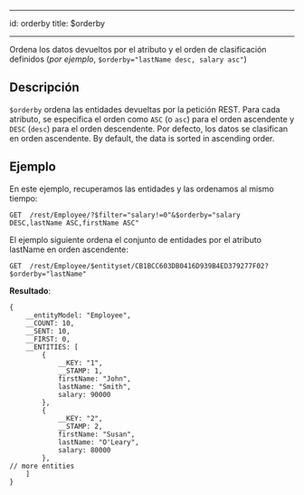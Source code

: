 - - -
id: orderby title: $orderby
- - -


Ordena los datos devueltos por el atributo y el orden de clasificación definidos (*por ejemplo*, `$orderby="lastName desc, salary asc"`)

## Descripción

`$orderby` ordena las entidades devueltas por la petición REST. Para cada atributo, se especifica el orden como `ASC` (o `asc`) para el orden ascendente y `DESC` (`desc`) para el orden descendente. Por defecto, los datos se clasifican en orden ascendente. By default, the data is sorted in ascending order.


## Ejemplo

En este ejemplo, recuperamos las entidades y las ordenamos al mismo tiempo:

 `GET  /rest/Employee/?$filter="salary!=0"&$orderby="salary DESC,lastName ASC,firstName ASC"`

El ejemplo siguiente ordena el conjunto de entidades por el atributo lastName en orden ascendente:

 `GET  /rest/Employee/$entityset/CB1BCC603DB0416D939B4ED379277F02?$orderby="lastName"`

**Resultado**:

```
{
    __entityModel: "Employee",
    __COUNT: 10,
    __SENT: 10,
    __FIRST: 0,
    __ENTITIES: [
        {
            __KEY: "1",
            __STAMP: 1,
            firstName: "John",
            lastName: "Smith",
            salary: 90000
        },
        {
            __KEY: "2",
            __STAMP: 2,
            firstName: "Susan",
            lastName: "O'Leary",
            salary: 80000
        },
// more entities
    ]
}
```

